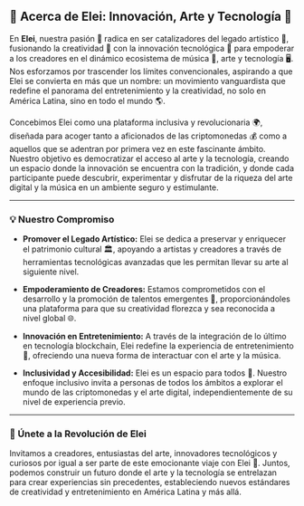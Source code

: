 ## 🌟 Acerca de Elei: Innovación, Arte y Tecnología 🌟

En **Elei**, nuestra pasión 💖 radica en ser catalizadores del legado artístico 🎨, fusionando la creatividad 🌈 con la innovación tecnológica 🚀 para empoderar a los creadores en el dinámico ecosistema de música 🎵, arte y tecnología 🖥️. Nos esforzamos por trascender los límites convencionales, aspirando a que Elei se convierta en más que un nombre: un movimiento vanguardista que redefine el panorama del entretenimiento y la creatividad, no solo en América Latina, sino en todo el mundo 🌎.

Concebimos Elei como una plataforma inclusiva y revolucionaria 🌍, diseñada para acoger tanto a aficionados de las criptomonedas 💰 como a aquellos que se adentran por primera vez en este fascinante ámbito. Nuestro objetivo es democratizar el acceso al arte y la tecnología, creando un espacio donde la innovación se encuentra con la tradición, y donde cada participante puede descubrir, experimentar y disfrutar de la riqueza del arte digital y la música en un ambiente seguro y estimulante.

---

### 💡 Nuestro Compromiso

- **Promover el Legado Artístico:** Elei se dedica a preservar y enriquecer el patrimonio cultural 🏛️, apoyando a artistas y creadores a través de herramientas tecnológicas avanzadas que les permitan llevar su arte al siguiente nivel.

- **Empoderamiento de Creadores:** Estamos comprometidos con el desarrollo y la promoción de talentos emergentes 🌱, proporcionándoles una plataforma para que su creatividad florezca y sea reconocida a nivel global 🌐.

- **Innovación en Entretenimiento:** A través de la integración de lo último en tecnología blockchain, Elei redefine la experiencia de entretenimiento 🎉, ofreciendo una nueva forma de interactuar con el arte y la música.

- **Inclusividad y Accesibilidad:** Elei es un espacio para todos 🤝. Nuestro enfoque inclusivo invita a personas de todos los ámbitos a explorar el mundo de las criptomonedas y el arte digital, independientemente de su nivel de experiencia previo.

---

### 🚀 Únete a la Revolución de Elei

Invitamos a creadores, entusiastas del arte, innovadores tecnológicos y curiosos por igual a ser parte de este emocionante viaje con Elei 🌟. Juntos, podemos construir un futuro donde el arte y la tecnología se entrelazan para crear experiencias sin precedentes, estableciendo nuevos estándares de creatividad y entretenimiento en América Latina y más allá.
